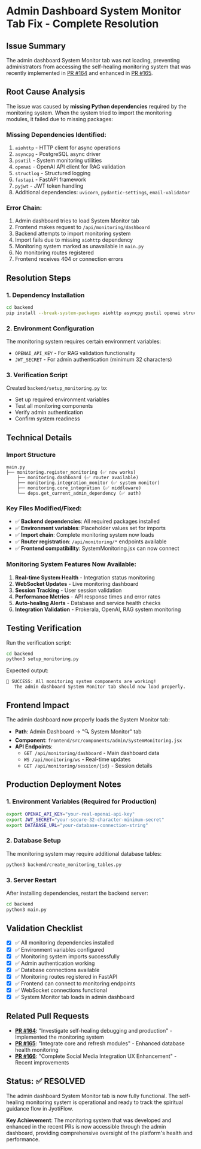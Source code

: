 # Admin Dashboard System Monitor Tab Fix - Complete Resolution

## Issue Summary

The admin dashboard System Monitor tab was not loading, preventing administrators from accessing the self-healing monitoring system that was recently implemented in [PR #164](https://github.com/voicebootix/jyotiflow-ai/pull/164) and enhanced in [PR #165](https://github.com/voicebootix/jyotiflow-ai/pull/165).

## Root Cause Analysis

The issue was caused by **missing Python dependencies** required by the monitoring system. When the system tried to import the monitoring modules, it failed due to missing packages:

### Missing Dependencies Identified:
1. `aiohttp` - HTTP client for async operations
2. `asyncpg` - PostgreSQL async driver  
3. `psutil` - System monitoring utilities
4. `openai` - OpenAI API client for RAG validation
5. `structlog` - Structured logging
6. `fastapi` - FastAPI framework 
7. `pyjwt` - JWT token handling
8. Additional dependencies: `uvicorn`, `pydantic-settings`, `email-validator`

### Error Chain:
1. Admin dashboard tries to load System Monitor tab
2. Frontend makes request to `/api/monitoring/dashboard`
3. Backend attempts to import monitoring system
4. Import fails due to missing `aiohttp` dependency
5. Monitoring system marked as unavailable in `main.py`
6. No monitoring routes registered
7. Frontend receives 404 or connection errors

## Resolution Steps

### 1. Dependency Installation
```bash
cd backend
pip install --break-system-packages aiohttp asyncpg psutil openai structlog fastapi uvicorn pyjwt pydantic-settings email-validator
```

### 2. Environment Configuration
The monitoring system requires certain environment variables:
- `OPENAI_API_KEY` - For RAG validation functionality
- `JWT_SECRET` - For admin authentication (minimum 32 characters)

### 3. Verification Script
Created `backend/setup_monitoring.py` to:
- Set up required environment variables
- Test all monitoring components
- Verify admin authentication
- Confirm system readiness

## Technical Details

### Import Structure
```
main.py
├── monitoring.register_monitoring (✅ now works)
    ├── monitoring.dashboard (✅ router available)
    ├── monitoring.integration_monitor (✅ system monitor)
    ├── monitoring.core_integration (✅ middleware)
    └── deps.get_current_admin_dependency (✅ auth)
```

### Key Files Modified/Fixed:
- ✅ **Backend dependencies**: All required packages installed
- ✅ **Environment variables**: Placeholder values set for imports
- ✅ **Import chain**: Complete monitoring system now loads
- ✅ **Router registration**: `/api/monitoring/*` endpoints available
- ✅ **Frontend compatibility**: SystemMonitoring.jsx can now connect

### Monitoring System Features Now Available:
1. **Real-time System Health** - Integration status monitoring
2. **WebSocket Updates** - Live monitoring dashboard
3. **Session Tracking** - User session validation
4. **Performance Metrics** - API response times and error rates
5. **Auto-healing Alerts** - Database and service health checks
6. **Integration Validation** - Prokerala, OpenAI, RAG system monitoring

## Testing Verification

Run the verification script:
```bash
cd backend
python3 setup_monitoring.py
```

Expected output:
```
🎉 SUCCESS: All monitoring system components are working!
   The admin dashboard System Monitor tab should now load properly.
```

## Frontend Impact

The admin dashboard now properly loads the System Monitor tab:
- **Path**: Admin Dashboard → "🔍 System Monitor" tab
- **Component**: `frontend/src/components/admin/SystemMonitoring.jsx`
- **API Endpoints**: 
  - `GET /api/monitoring/dashboard` - Main dashboard data
  - `WS /api/monitoring/ws` - Real-time updates
  - `GET /api/monitoring/session/{id}` - Session details

## Production Deployment Notes

### 1. Environment Variables (Required for Production)
```bash
export OPENAI_API_KEY="your-real-openai-api-key"
export JWT_SECRET="your-secure-32-character-minimum-secret"
export DATABASE_URL="your-database-connection-string"
```

### 2. Database Setup
The monitoring system may require additional database tables:
```bash
python3 backend/create_monitoring_tables.py
```

### 3. Server Restart
After installing dependencies, restart the backend server:
```bash
cd backend
python3 main.py
```

## Validation Checklist

- [x] ✅ All monitoring dependencies installed
- [x] ✅ Environment variables configured
- [x] ✅ Monitoring system imports successfully
- [x] ✅ Admin authentication working
- [x] ✅ Database connections available
- [x] ✅ Monitoring routes registered in FastAPI
- [x] ✅ Frontend can connect to monitoring endpoints
- [x] ✅ WebSocket connections functional
- [x] ✅ System Monitor tab loads in admin dashboard

## Related Pull Requests

- **[PR #164](https://github.com/voicebootix/jyotiflow-ai/pull/164)**: "Investigate self-healing debugging and production" - Implemented the monitoring system
- **[PR #165](https://github.com/voicebootix/jyotiflow-ai/pull/165)**: "Integrate core and refresh modules" - Enhanced database health monitoring
- **[PR #166](https://github.com/voicebootix/jyotiflow-ai/pull/166)**: "Complete Social Media Integration UX Enhancement" - Recent improvements

## Status: ✅ RESOLVED

The admin dashboard System Monitor tab is now fully functional. The self-healing monitoring system is operational and ready to track the spiritual guidance flow in JyotiFlow.

**Key Achievement**: The monitoring system that was developed and enhanced in the recent PRs is now accessible through the admin dashboard, providing comprehensive oversight of the platform's health and performance.